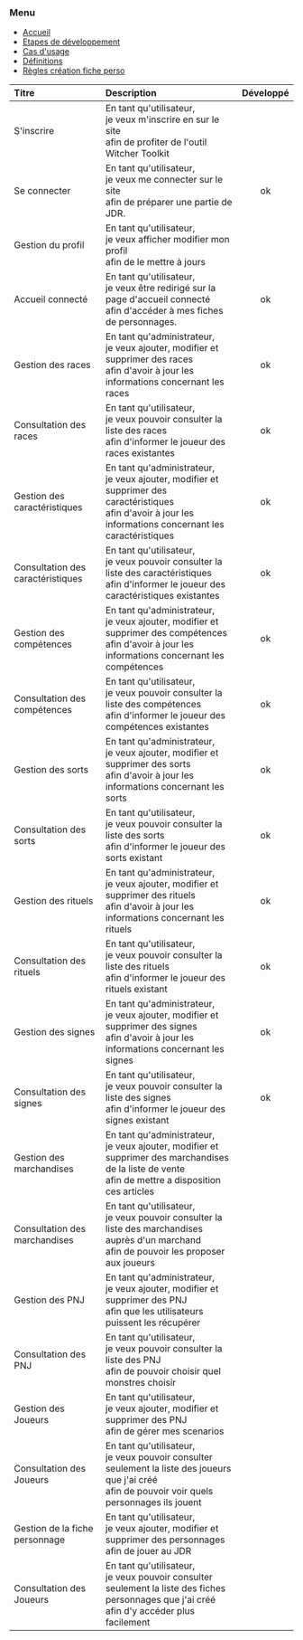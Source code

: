 ### Menu
* [Accueil](_accueil.md)
* [Etapes de développement](_etape_dev.md)
* [Cas d'usage](_uc.md)
* [Définitions](_definition.md)
* [Règles création fiche perso](_creer_fiche_perso.md)

| Titre                             | Description                                                                                                                                                          | Développé |
|:----------------------------------|:---------------------------------------------------------------------------------------------------------------------------------------------------------------------|:---------:|
| S'inscrire                        | En tant qu'utilisateur,<br/>je veux m'inscrire en sur le site <br/>afin de profiter de l'outil Witcher Toolkit                                                       |           |
| Se connecter                      | En tant qu'utilisateur,<br/>je veux me connecter sur le site <br/>afin de préparer une partie de JDR.                                                                |    ok     |
| Gestion du profil                 | En tant qu'utilisateur,<br/>je veux afficher modifier mon profil <br/>afin de le mettre à jours                                                                      |           |
| Accueil connecté                  | En tant qu'utilisateur,<br/>je veux être redirigé sur la page d'accueil connecté <br/>afin d'accéder à mes fiches de personnages.                                    |    ok     |
| Gestion des races                 | En tant qu'administrateur,<br/>je veux ajouter, modifier et supprimer des races <br/>afin d'avoir à jour les informations concernant les races                       |    ok     |
| Consultation des races            | En tant qu'utilisateur,<br/>je veux pouvoir consulter la liste des races <br/>afin d'informer le joueur des races existantes                                         |    ok     |
| Gestion des caractéristiques      | En tant qu'administrateur,<br/>je veux ajouter, modifier et supprimer des caractéristiques <br/>afin d'avoir à jour les informations concernant les caractéristiques |    ok     |
| Consultation des caractéristiques | En tant qu'utilisateur,<br/>je veux pouvoir consulter la liste des caractéristiques <br/>afin d'informer le joueur des caractéristiques existantes                   |    ok     |
| Gestion des compétences           | En tant qu'administrateur,<br/>je veux ajouter, modifier et supprimer des compétences <br/>afin d'avoir à jour les informations concernant les compétences           |    ok     |
| Consultation des compétences      | En tant qu'utilisateur,<br/>je veux pouvoir consulter la liste des compétences <br/>afin d'informer le joueur des compétences existantes                             |    ok     |
| Gestion des sorts                 | En tant qu'administrateur,<br/>je veux ajouter, modifier et supprimer des sorts <br/>afin d'avoir à jour les informations concernant les sorts                       |    ok     |
| Consultation des sorts            | En tant qu'utilisateur,<br/>je veux pouvoir consulter la liste des sorts <br/>afin d'informer le joueur des sorts existant                                           |    ok     |
| Gestion des rituels               | En tant qu'administrateur,<br/>je veux ajouter, modifier et supprimer des rituels <br/>afin d'avoir à jour les informations concernant les rituels                   |    ok     |
| Consultation des rituels          | En tant qu'utilisateur,<br/>je veux pouvoir consulter la liste des rituels <br/>afin d'informer le joueur des rituels existant                                       |    ok     |
| Gestion des signes                | En tant qu'administrateur,<br/>je veux ajouter, modifier et supprimer des signes <br/>afin d'avoir à jour les informations concernant les signes                     |    ok     |
| Consultation des signes           | En tant qu'utilisateur,<br/>je veux pouvoir consulter la liste des signes <br/>afin d'informer le joueur des signes existant                                         |    ok     |
| Gestion des marchandises          | En tant qu'administrateur,<br/>je veux ajouter, modifier et supprimer des marchandises de la liste de vente <br/>afin de mettre a disposition ces articles           |           |
| Consultation des marchandises     | En tant qu'utilisateur,<br/>je veux pouvoir consulter la liste des marchandises auprès d'un marchand <br/>afin de pouvoir les proposer aux joueurs                   |           |
| Gestion des PNJ                   | En tant qu'administrateur,<br/>je veux ajouter, modifier et supprimer des PNJ <br/>afin que les utilisateurs puissent les récupérer                                  |           |
| Consultation des PNJ              | En tant qu'utilisateur,<br/>je veux pouvoir consulter la liste des PNJ <br/>afin de pouvoir choisir quel monstres choisir                                            |           |
| Gestion des Joueurs               | En tant qu'utilisateur,<br/>je veux ajouter, modifier et supprimer des PNJ <br/>afin de gérer mes scenarios                                                          |           |
| Consultation des Joueurs          | En tant qu'utilisateur,<br/>je veux pouvoir consulter seulement la liste des joueurs que j'ai créé <br/>afin de pouvoir voir quels personnages ils jouent            |           |
| Gestion de la fiche personnage    | En tant qu'utilisateur,<br/>je veux ajouter, modifier et supprimer des personnages <br/>afin de jouer au JDR                                                         |           |
| Consultation des Joueurs          | En tant qu'utilisateur,<br/>je veux pouvoir consulter seulement la liste des fiches personnages que j'ai créé <br/>afin d'y accéder plus facilement                  |           |
